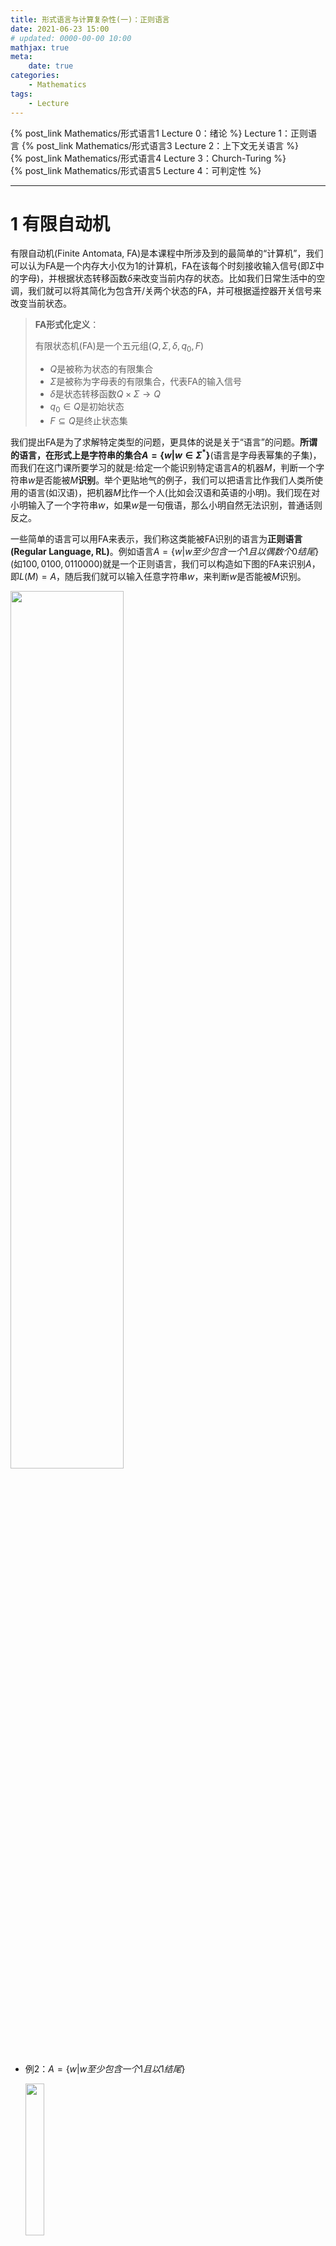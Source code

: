 ```yaml
---
title: 形式语言与计算复杂性(一)：正则语言
date: 2021-06-23 15:00
# updated: 0000-00-00 10:00
mathjax: true
meta:
    date: true
categories: 
    - Mathematics
tags:
    - Lecture
---
```


{% post_link Mathematics/形式语言1 Lecture 0：绪论 %}
Lecture 1：正则语言
{% post_link Mathematics/形式语言3 Lecture 2：上下文无关语言 %}<br>
{% post_link Mathematics/形式语言4 Lecture 3：Church-Turing %}<br>
{% post_link Mathematics/形式语言5 Lecture 4：可判定性 %}

---

<!-- more -->

# 1 有限自动机

有限自动机(Finite Antomata, FA)是本课程中所涉及到的最简单的“计算机”，我们可以认为FA是一个内存大小仅为$1$的计算机，FA在该每个时刻接收输入信号(即$\Sigma$中的字母)，并根据状态转移函数$\delta$来改变当前内存的状态。比如我们日常生活中的空调，我们就可以将其简化为包含开/关两个状态的FA，并可根据遥控器开关信号来改变当前状态。

> **FA形式化定义**：
> 
> 有限状态机(FA)是一个五元组$(Q,\Sigma,\delta,q_0,F)$
> - $Q$是被称为状态的有限集合
> - $\Sigma$是被称为字母表的有限集合，代表FA的输入信号
> - $\delta$是状态转移函数$Q\times\Sigma\to Q$
> - $q_0\in Q$是初始状态
> - $F\subseteq Q$是终止状态集

我们提出FA是为了求解特定类型的问题，更具体的说是关于“语言”的问题。**所谓的语言，在形式上是字符串的集合$A=\lbrace w|w\in\Sigma^\ast\rbrace$**(语言是字母表幂集的子集)，而我们在这门课所要学习的就是:给定一个能识别特定语言$A$的机器$M$，判断一个字符串$w$是否能被$M$**识别**。举个更贴地气的例子，我们可以把语言比作我们人类所使用的语言(如汉语)，把机器$M$比作一个人(比如会汉语和英语的小明)。我们现在对小明输入了一个字符串$w$，如果$w$是一句俄语，那么小明自然无法识别，普通话则反之。

一些简单的语言可以用FA来表示，我们称这类能被FA识别的语言为**正则语言(Regular Language, RL)**。例如语言$A=\lbrace w|w至少包含一个1且以偶数个0结尾\rbrace$(如$100,0100,0110000$)就是一个正则语言，我们可以构造如下图的FA来识别$A$，即$L(M)=A$，随后我们就可以输入任意字符串$w$，来判断$w$是否能被$M$识别。

<img src="fa-1.png" width="60%" height="60%">

- 例2：$A=\lbrace w|w至少包含一个1且以1结尾\rbrace$
  
  <img src="ex2.png" width="25%" height="25%">

- 例3：$A=\lbrace w|w以0结尾\rbrace$
  
  <img src="ex3.png" width="25%" height="25%">

- 例4：$A=\lbrace w|w的开始符号与结束符号相同\rbrace$
  
  <img src="ex4.png" width="40%" height="40%">

- 例5：$A=\lbrace w|w的和是3的倍数\rbrace$
  
  <img src="ex5.png" width="45%" height="45%">

---

# 2 FA的构造与相关性质 

## 2.1 构造FA

那么，给定一个正则语言$A$，如何设计对应的FA呢？总共有四个步骤，我们以语言$A=\lbrace w|w包含奇数个1\rbrace$为例说明(这个过于简单，其实挺难的)：

1. 列出所有可能，本例中就俩可能：奇数个$1$或偶数个$1$(实际上对大部分正则语言都很难列出所有可能，例如上面4个例子，凭空想出所有可能非常人所能)
2. 将所有可能表示为状态：$q_{odd}$和$q_{even}$，并画为结点。
3. 在结点之间标出状态转移。例如本例中，$q_{even}$接收了$1$则会转移到$q_{odd}$。
4. 标出初始状态和结束状态。本例中，开始时$w$为空，也就是偶数个$1$，所以开始状态为$q_{even}$，而我们希望$w$最终为奇数个$1$，所以终止状态为$q_{odd}$。
   <img src="1_2.png" width="25%" height="25%">
在实际应用中，如果不事先给出所有状态，我们很难应用这个方法，在后面的习题中就可以看出来。

## 2.2 基于语言的运算

假定$A,B$为任意语言语言，我们可以定义基于语言的三种运算：
- Union: $A\cup B=\lbrace x|x\in A\ or\ x\in B\rbrace$
- Concatenation: $A\circ B=\lbrace xy|x\in A\ and\ y\in B\rbrace$
- Star: $A^{\ast}=\lbrace x_1...x_k|k\ge 0\ and\ x_i\in A\rbrace$，类似于幂集。

例如，$\Sigma=\lbrace a,...,z\rbrace$, $A=\lbrace good, bad\rbrace$, $B=\lbrace boy, girl\rbrace$，则有
- $A\cup B=\lbrace good, bad, boy, girl\rbrace$
- $A\circ B=\lbrace goodboy, goodgirl, badboy, badgirl\rbrace$
- $A^{\ast}=\lbrace \epsilon, good, bad, goodgood, goodbad, \cdots\rbrace$

> 正则语言有一个重要的特性，即**封闭性**。所谓的封闭性是指对集合中的任意对象进行某种运算，如果其结果仍在该集合中，则称该集合在该操作上是封闭的(例如在自然数集合$\mathcal{N}$上，加法和乘法操作是封闭的)。**正则语言在以上三种运算上是封闭的**，即，若$A_1,A_2$是正则语言，那么$A_1\cup A_2$、$A_1\circ A_2$和$A^{\ast}$也是正则语言。

我们可以通过构造法先证明正则语言在$\cup$运算上的封闭性

**构造法证明$A_1\cup A_2$的封闭性**<span id='prof1'></span>
假定$M_1=\lbrace Q_1, \Sigma, \delta_1, q_1, F_1\rbrace$识别$A_1$，$M_2=\lbrace Q_2, \Sigma, \delta_2, q_2, F_2\rbrace$识别$A_2$，下面构造$M=\lbrace Q, \Sigma, \delta, q_0, F\rbrace$来识别$A_1\cup A_2$
1. $Q=\lbrace(r_1, r_2)|r_1\in Q_1\ \mathrm{and}\ r_2\in Q_2\rbrace$
2. 三个FA的字母表相同，都为$\Sigma$
3. $\delta((r_1, r_2),a) = (\delta_1(r_1,a), \delta_2(r_2, a))$
4. $q_0=(q_1,q_2)$
5. $F=\lbrace (r_1, r_2)|r_1\in F_1\ or\ r_2\in F_2\rbrace$

证明另外两种操作的封闭性需要引入新的概念，非确定自动机NFA。

---

# 3 非确定自动机

## 3.1 NFA与DFA

前两节我们所涉及的都是确定的自动机，在一个自动机FA中，当前状态在接受了一个信号后，如果所转移的下一个状态是确定的，则称其为确定自动机DFA，反之则为非确定自动机NFA。

> 形式地，一个NFA是一个五元组$(Q, \Sigma, \delta, q_0, F)$
> - $Q$是被称为状态的有限集合
> - $\Sigma$是被称为字母表的有限集合
> - $\delta$是状态转移函数$Q\times\Sigma_{\varepsilon}\to \mathcal{P}(Q)$
> - $q_0\in Q$是初始状态
> - $F\subseteq Q$是终止状态集

NFA与DFA最大的不同在于，DFA的状态转移函数是$Q\times\Sigma\to Q$，即**转移后的状态是一个确定的状态**；NFA的状态转移函数$Q\times\Sigma_{\varepsilon}\to \mathcal{P}(Q)$，该函数**允许接收空信号$\varepsilon$，且转移后的状态是一个状态集合**。下图就是一个NFA的例子，$q_1$在接收$1$后可以跳转到$q_1$或者$q_2$，而$q_2$则允许接收$\varepsilon$。

<img src="2_1_1.png" width="60%" height="60%">

尽管NFA与DFA看起来有很大不同，但实际上两者的表达能力是完全相同的，而且对任意一个NFA，都可以将其转换为等价的DFA。首先我们给出一个定理以及一个推理：
> **定理：每一个NFA都有一个等价的DFA。等价是指两个机器能识别相同的语言。**
> **推论：一个语言是正则的当且仅当存在NFA能识别它**<span id='lemma1'></span>

随后，我们给出如何构造与NFA等价的DFA的方法，这个方法可以将任意NFA转换为DFA，因此该方法**也是对上述定理的证明**：

**构造与NFA等价的DFA**：

令$N=(Q,\Sigma,\delta,q_0,F)$是能识别语言$A$的NFA，我们可以构造一个对应的DFA $M=(Q',\Sigma,\delta',q_0',F')$来识别$A$:
1. $N$和$M$的字母表$\Sigma$相同。
2. 令$M$的状态集$Q'=\mathcal{P}(Q)$，即$Q$的幂集。
3. $M$的终止状态为$F'=\lbrace R\in Q'|R\ \mathrm{contains\ an\ accept\ state\ of}\ N\rbrace$，即$Q'$中所有包含$F$中的任意状态的集合。
4. 对于转移函数$\delta'$和开始状态$q_0'$，我们考虑两种情况：
   1. 当$M$中不包含$\varepsilon$边时：
      1. $\delta'(R,a)=\lbrace q\in Q|q\in\delta(r,a)\ \mathrm{for\ some}\ r\in R\rbrace$，其中$R$是$Q'$中的一个状态，$a$是一个输入信号。
      2. $q_0'=\lbrace q_0\rbrace$
   2. 当$M$中包含$\varepsilon$边时，对于$M$中的任意状态$R$，定义$E(R)$是一个包含了所有从$R$通过$0$或多条$\varepsilon$边可以到达的状态的集合：
      1. $\delta'(R, a)=\lbrace q\in Q|q\in E(\delta(r,a))\ \mathrm{for\ some}\ r\in R\rbrace$
      2. $q_0'=E(\lbrace q_0\rbrace)$
5. (可选)最后删除所有没有入边的状态及其出边，因为没有入边的状态是无法到达的。

基于以上方法可以将任意NFA转换为对应的DFA。例如，给定如下的不包含$\varepsilon$的NFA，我们可以将其转换为对应的DFA:

<img src="2_1.png" width="20%" height="20%">

1. 列出状态幂集
   
   <img src="2_2.png" width="30%" height="30%">

2. 对幂集中的每个状态画出其状态转移。可以看到在NFA中状态$2$通过信号$a$可以转移到$2$或$3$两个状态，因此在DFA中$2$需要转移到$\lbrace2,3\rbrace$状态，其余类推。
   
   <img src="2_3.png" width="30%" height="30%">

3. 添加开始和结束
   
   <img src="2_4.png" width="30%" height="30%">

4. 删除没有入边的结点
   
   <img src="2_5.png" width="25%" height="25%">

同样的，我们也可以给出包含$\varepsilon$边NFA-DFA转换

<center><img src="2_6.png" width="20%" height="20%" style="display: inline-block"><img src="2_7.png" width="45%" height="45%" style="display: inline-block"></center>

## 3.2 正则语言封闭性证明

通过该定理，我们可以证明正则语言封闭性:
1. 构造如图的NFA $N$来识别$A_1\cup A_2$。
   
   <img src="3_1.png" width="40%" height="40%">

   证明见[前文](#prof1)
2. 构造如图的NFA $N$来识别$A_1\circ A_2$。
   
   <img src="3_2.png" width="45%" height="45%">

    证明：
    令$N_1=\lbrace Q_1, \Sigma, \delta_1, q_1, F_1\rbrace$识别$A_1$，$N2=\lbrace Q_2, \Sigma, \delta_2, q_2, F_2\rbrace$识别$A_2$，令$N=\lbrace Q, \Sigma, \delta, q_0, F\rbrace$
    1. $Q=Q_1\cup Q_2$
    2. $q_0=q_1$
    3. $F=F_2$
    4. 定义状态转移函数$\delta$
       $$\delta(q,a)=\begin{cases}
        \delta_1(q,a) & q\in Q_1\ \mathrm{and}\ q\not\in F_1 \\\\
        \delta_1(q,a) & q\in F_1\ \mathrm{and}\ a\not=\varepsilon \\\\
        \delta_1(q,a)\cup\lbrace q_2\rbrace & q\in F_1\ \mathrm{and}\ a=\varepsilon \\\\
        \delta_2(q,a) & q\in Q_2
        \end{cases}$$
3. 构造如图的NFA $N$来识别$A^\ast$。
   
   <img src="3_3.png" width="46%" height="46%">

   证明：令$N_1=\lbrace Q_1, \Sigma, \delta_1, q_1, F_1\rbrace$识别$A_1$，构造$N=\lbrace Q, \Sigma, \delta, q_0, F\rbrace$
   1. $Q=Q_1\cup \lbrace q_0\rbrace$
   2. $q_0$是新的开始状态
   3. $F=F_1\cup\lbrace q_0\rbrace$，新的开始状态也是结束状态
   4. 定义状态转移函数$\delta$
       $$\delta(q,a)=\begin{cases}
        \delta_1(q,a) & q\in Q_1\ \mathrm{and}\ q\not\in F_1 \\\\
        \delta_1(q,a) & q\in F_1\ \mathrm{and}\ a\not=\varepsilon \\\\
        \delta_1(q,a)\cup\lbrace q_1\rbrace & q\in F_1\ \mathrm{and}\ a=\varepsilon \\\\
        \lbrace q_1\rbrace & q=q_0\ \mathrm{and}\ a=\varepsilon \\\\
        \emptyset & q=q_0\ \mathrm{and}\ a\not=\varepsilon
        \end{cases}$$

---

# 4. 正则表达式

正则表达式是用于描述正则语言的一套符号系统，该符号系统由$\Sigma$和正则运算$\cup,\circ, ^{\ast}$构成。例如，对于正则表达式$(0\cup 1)^\ast$描述了所有由$0$和$1$组成的语言。

## 4.1 定义
> **正则表达式**：<span id='def1'></span>
> 如果$R$满足以下条件之一，则$R$是正则表达式：
> 1. $\lbrace a\rbrace$, $a\in\Sigma$。即一个字母表$\Sigma$中的字母就是一个最简单的正则表达式
> 2. $\lbrace\varepsilon\rbrace$
> 3. $\emptyset$
> 4. $R_1\cup R_2$，其中$R_1$和$R_2$都是正则表达式
> 5. $R_1\circ R_2$，其中$R_1$和$R_2$都是正则表达式
> 6. $R_1^\ast$, 其中$R_1$是正则表达式

几个重要的例子(令$\Sigma=\lbrace0, 1\rbrace$)：
- $0^\ast 10^\ast=\lbrace w|w仅包含一个1\rbrace$
- $\Sigma^\ast1\Sigma^\ast=\lbrace w|w至少包含一个1\rbrace$
- $(\Sigma\Sigma\Sigma)^\ast=\lbrace w|w的长度是3的倍数\rbrace$
- $(0\cup\varepsilon)(1\cup\varepsilon)=\lbrace\varepsilon,0,1,01\rbrace$
- $1^\ast\emptyset=\emptyset$，注意$\emptyset$代表不被任何FA接收，任意包含$\emptyset$的字符串都等价于$\emptyset$
- $\emptyset^\ast=\lbrace\varepsilon\rbrace$，这种情况十分特殊

## 4.2 正则表达式与FA的等价性

正则表达式与FA都会用于描述正则语言的一种形式化的方式，且正则表达式与FA等价的，换句话说，NFA$\equiv$DFA$\equiv$正则表达式$\equiv$正则语言。

> 定理：一个语言是正则的，当且仅当存在一个正则表达式能描述它

下面，我们通过两个引理，来证明上述定理，即正则表达式与正则语言的等价性。

### 4.2.1 正则表达式转换为NFA

> 引理1：如果一个语言能被正则表达式描述，那么该语言是正则的

证明：
我们可以将任意描述语言的正则表达式$R$转换为NFA，而N由前面的[NFA-RL等价定理](#lemma1)可知NFA能识别的语言是正则的。考虑我们根据[正则表达式的定义](#def1)给出6条正则表达式-NFA转换规则:
1. $R=a$, $a\in\Sigma$。那么$L(R)=\lbrace a\rbrace$，并且下图的NFA可以识别$L(R)$
   
   <img src="4_1.png" width="10%" height="10%">

2. $R=\varepsilon$,那么$L(R)=\lbrace\varepsilon\rbrace$，可以构造如下NFA
   
   <img src="4_2.png" width="5%" height="5%">

3. $R=\emptyset$，那么$L(R)=\emptyset$
   
   <img src="4_3.png" width="5%" height="5%">

4. $R=R_1\cup R_2$
5. $R=R_1\circ R_2$
6. $R=R_1^\ast$

根据以上转换规则，我们可以尝试转换一个正则表达式，例如$(ab\cup a)^\ast$

   <img src="4_4.png" width="45%" height="45%">

### 4.2.2 DFA转换为正则表达式

> 引理2：如果一个语言是正则的，那么它能被正则表达式描述

首先我们引入一个新的概念：广义NFA(Generalized NFA, GNFA)，如下图所示：

<img src="4_5.png" width="35%" height="35%">

GNFA有以下几个特点：
1. GNFA的转移信号，或者说边的label，可以是正则表达式、字母或者$\varepsilon$。
2. 开始状态与其他所有状态都由直接的转移关系，或者说有直接的边相连，且初始状态没有入边。
3. 只有一个结束状态，所有状态都直接与结束状态相连，结束状态没有出边。
4. 除了开始状态和结束状态，任意一个状态都会到达其他所有状态，且任意一个状态都有自身环转移。

有了GNFA，我们可以通过DFA$\Rightarrow$GNFA$\Rightarrow$正则表达式来证明上述引理。给定一个DFA，我们可以通过以下几个步骤将其转换为GNFA：
1. 添加一个新的初始状态，并通过$\varepsilon$转移到旧的初始状态
2. 添加一个新的结束状态，并通过$\varepsilon$转移自旧的结束状态集
3. 如果两个结点之间存在多条方向相同的边，通过$\cup$将其合并为一条边
4. 如果两个状态之间没有边，则添加label为$\emptyset$的新边。

构造完成GNFA后，我们逐个删除GNFA中的节点，并修改相应的边的label，直至GNFA中只剩开始结点和终止结点。这两个结点之间的边的label就是最终的正则表达式。下图是一个DFA转换为正则表达式的例子：

<img src="4_6.png" width="40%" height="40%">

一个更复杂的例子

<img src="4_7.png" width="60%" height="60%">

---

# 4. 非正则语言

FA的能力十分有限，大多数的语言都不能被FA所识别，例如$B=\lbrace 0^n1^n|n\ge0\rbrace$，机器需要记住目前为止读取了多少个$0$，而FA因为没有额外内存而无法做到这一点。对这样的语言，我们称为非正则语言。给定一个语言，如何判定它是否正则呢？这时就轮到pumping lemma出场了

## 4.1 Pumping Lemma

> **Pumping Length**
> pumping length是指：同一个语言内的所有字符串都存在一个特殊的子串，该子串可以被重复任意次，重复后的字符串仍然属于该语言，这个子串的长度即为pumping length
> <br>
> **Pumping Lemma**
> 如果$A$是正则语言，那么存在一个数$p$(即pumping length)，当$s$是$A$中任意一个长度至少为$p$的子串时，$s$可以被分为三部分，即$s=xyz$，并且$s$满足以下三个性质
> 1. 对于任意$i\ge0, xy^iz\in A$
> 2. $|y|>0$，$x$和$y$允许为$\varepsilon$
> 3. $|xy|\le p$，即$x$和$y$的总长度不超过$p$

**Pumping Lemma的证明**
令$M=(Q,\Sigma,\delta,q_0,F)$
- 令$p$是$M$的状态数，即$p=|Q|$
- $A$中任意长度至少为$p$字符串$s$都可划分为三部分$xyz$
- 对$s$，我们考虑$M$接收$s$时的**状态序列**：假设这个状态序列的长度为$n+1$(因为包含开始状态)，而$n\ge p$，因此这状态序列肯定包含一个重复状态$p_r$。我们可以根据这个重复状态将$s$划分为$xyz$，其中$x$是第一个$p_r$之前的状态序列，$y$是两个$p_r$之间的状态序列，$z$是第二个$p_r$之后的状态序列。因为$y$从$p_r$出发最终又回到$p_r$，因此它重复任意次，该字符串依然属于该语言。
  
## 4.2 非正则语言的证明

证明语言$B=\lbrace 0^n1^n|n\ge0\rbrace$不是正则的

**证明**
1. 假设$B$是正则的，那么$B$中存在pumping length $p$
2. 我们选择一个子串$0^p1^p$，并将该子串分为三部分$xyz$，由pumping lemma可知，对任意$i\ge0, xy^iz\in B$
3. 考虑三种情况
   1. 子串$y$由$0$组成，那么$xyz$中，$xy=0^i$，$z=0^{p-i}1^p$。现在考虑$xyyz$，多出来的$y$会导致$0$的个数多于$1$的个数，所以子串$y$不可能由$0$组成
   2. 子串$y$由$1$组成，同样的，会导致$1$的个数多于$0$的个数
   3. 子串$y$由$0$和$1$组成，那么$xyyz$中，$yy$的存在会导致$1$出现在$0$前的乱序，也是不可取的
4. 因此，无论怎么划分，划分后的子串都不属于$B$，因此语言$B$不是正则的。

---

# 第二次作业

1. The formal description of a DFA $M$ is $(\lbrace q_1,q_2,q_3,q_4,q_5\rbrace,\lbrace u,d\rbrace, \delta, q_3, \lbrace q_3\rbrace)$, where $\delta$ is given by the following table. Give the state diagram of this machine.
   
   |  |$u$|$d$|
   |-|-|-|
   $q_1$|$q_1$|$q_2$|
   $q_2$|$q_1$|$q_3$|
   $q_3$|$q_2$|$q_4$|
   $q_4$|$q_3$|$q_5$|
   $q_5$|$q_4$|$q_6$|

   **Answer**

   <img src="e1.png" width="60%" height="60%">

2. Give state diagrams of DFAs recognizing the following languages. In all parts, the alphabet is $\lbrace 0, 1\rbrace$
   1. $\lbrace w|w\ begins\ with\ a\ 1\ and\ ends\ with\ a\ 0\rbrace$
   2. $\lbrace w|w\ contains\ at\ least\ three\ 1s\rbrace$
   3. $\lbrace w|w\ contains\ the\ substring\ 0101(i.e.,\ w=x0101y\ for\ some\ x\ and\ y)\rbrace$
   
   **Answer**
   1. <img src="e21.png" width="35%" height="35%">
   ---
   2. <img src="e22.png" width="50%" height="50%">
   ---
   3. <img src="e23.png" width="60%" height="60%">

3. Use the construction given in Theorem 1.39 to convert the following two NFA to equivalent DFA.
   
   <img src="e3.png" width="35%" height="35%">

   **Answer**
   1. <img src="e31.png" width="21%" height="21%">
   ---
   2. <img src="e32.png" width="30%" height="30%">
   
4. Use the procedure described in Lemma 1.60 to convert the following finite automata to regular expresssions.
   
   <img src="e4.png" width="40%" height="40%">

   **Answer**
   1. <img src="e41.png" width="70%" height="70%">
   ---
   2. <img src="e42.png" width="80%" height="80%">

5. Use the pumping lemma to show that the following languages are not regular.
   $A_1=\lbrace 0^n1^n2^n|n\ge0\rbrace$

   **Answer**
   1. 假定$A_1$是正则的，那么$A_1$肯定存在pumping length，假设为$p$，考虑字符串$s=0^p1^p2^p\in A_1$
   2. 因为$A_1$是正则的，根据pumping lemma，$s$可以被分为$xyz$三部分，且对任意$i\ge0$，有$xy^i\in A_1$
   3. 现考虑以下几种情况：
      1. 子串$y$全由$0$组成，则$x=0^i,y=0^j,z=0^{p-i-j}1^p2^p$，那么$xyyz=0^{p+j}y^pz^p$，$0$的个数多于$1$和$2$，不属于$A_1$
      2. 子串$y$全由$1$组成，同上
      3. 子串$y$全由$2$组成，同上
      4. 子串$y$由$0$和$1$组成，则$xyyz$中会出现$1$在$0$前的乱序
      5. 子串$y$由$1$和$2$组成，同上
      6. 子串$y$由$1$、$2$和$3$组成，同上
      7. 子串$y$由$1$和$3$组成，不符合$A_1$语法
   4. 因此无论什么情况，$s$都不符合$A_1$语法，因此$A_1$不符合pumping lemma，故其为非正则语言。